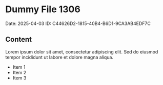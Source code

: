 # Dummy File 1306

Date: 2025-04-03
ID: C44626D2-1815-40B4-B6D1-9CA3AB4EDF7C

## Content

Lorem ipsum dolor sit amet, consectetur adipiscing elit.
Sed do eiusmod tempor incididunt ut labore et dolore magna aliqua.

* Item 1
* Item 2
* Item 3
